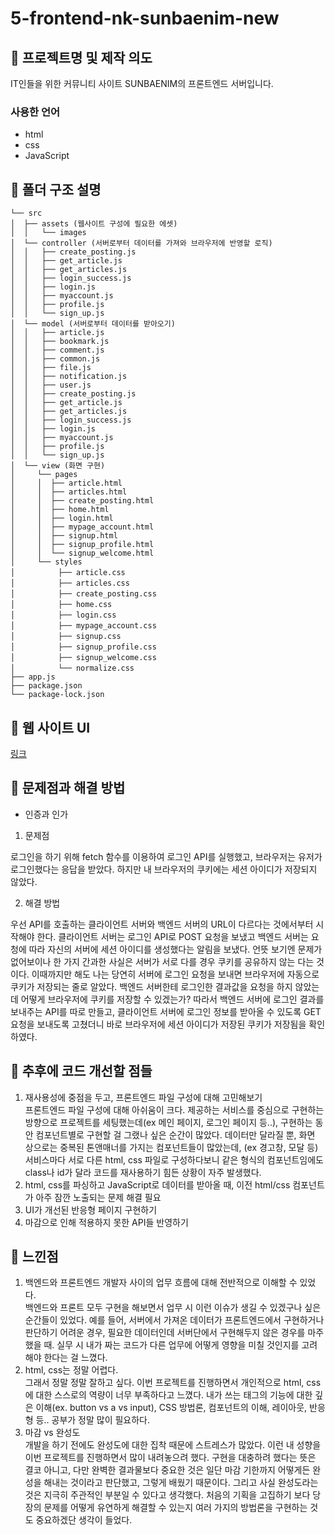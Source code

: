 # 5-frontend-nk-sunbaenim-new

## 📌 프로젝트명 및 제작 의도

IT인들을 위한 커뮤니티 사이트 SUNBAENIM의 프론트엔드 서버입니다.

### 사용한 언어

- html
- css
- JavaScript

## 📌 폴더 구조 설명

```
└── src
│  ├── assets (웹사이트 구성에 필요한 에셋)
│  │   └── images
│  └── controller (서버로부터 데이터를 가져와 브라우저에 반영할 로직)
│  │   ├── create_posting.js
│  │   ├── get_article.js
│  │   ├── get_articles.js
│  │   ├── login_success.js
│  │   ├── login.js
│  │   ├── myaccount.js
│  │   ├── profile.js
│  │   └── sign_up.js
│  └── model (서버로부터 데이터를 받아오기)
│  │   ├── article.js
│  │   ├── bookmark.js
│  │   ├── comment.js
│  │   ├── common.js
│  │   ├── file.js
│  │   ├── notification.js
│  │   ├── user.js
│  │   ├── create_posting.js
│  │   ├── get_article.js
│  │   ├── get_articles.js
│  │   ├── login_success.js
│  │   ├── login.js
│  │   ├── myaccount.js
│  │   ├── profile.js
│  │   └── sign_up.js
│  └── view (화면 구현)
│     └── pages
│     │  ├── article.html
│     │  ├── articles.html
│     │  ├── create_posting.html
│     │  ├── home.html
│     │  ├── login.html
│     │  ├── mypage_account.html
│     │  ├── signup.html
│     │  ├── signup_profile.html
│     │  └── signup_welcome.html
│     └── styles
│        　├── article.css
│        　├── articles.css
│        　├── create_posting.css
│        　├── home.css
│        　├── login.css
│        　├── mypage_account.css
│        　├── signup.css
│        　├── signup_profile.css
│        　├── signup_welcome.css
│        　└── normalize.css
├── app.js
├── package.json
└── package-lock.json
```


## 📌 웹 사이트 UI
<a href = "https://www.figma.com/file/18qggujvMI90ZveRJ8Z92F/Sunbaenim?node-id=0%3A1">링크</a>


## 📌 문제점과 해결 방법

- 인증과 인가 <br>
1. 문제점<br>
<p>로그인을 하기 위해 fetch 함수를 이용하여 로그인 API를 실행했고, 브라우저는 유저가 로그인했다는 응답을 받았다.
하지만 내 브라우저의 쿠키에는 세션 아이디가 저장되지 않았다.</p>

2. 해결 방법<br>
<p>우선 API를 호출하는 클라이언트 서버와 백엔드 서버의 URL이 다르다는 것에서부터 시작해야 한다.
클라이언트 서버는 로그인 API로 POST 요청을 보냈고 백엔드 서버는 요청에 따라 자신의 서버에 세션 아이디를 생성했다는 알림을 보냈다.
언뜻 보기엔 문제가 없어보이나 한 가지 간과한 사실은 서버가 서로 다를 경우 쿠키를 공유하지 않는 다는 것이다.
이때까지만 해도 나는 당연히 서버에 로그인 요청을 보내면 브라우저에 자동으로 쿠키가 저장되는 줄로 알았다.
백엔드 서버한테 로그인한 결과값을 요청을 하지 않았는데 어떻게 브라우저에 쿠키를 저장할 수 있겠는가?
따라서 백엔드 서버에 로그인 결과를 보내주는 API를 따로 만들고, 클라이언트 서버에 로그인 정보를 받아올 수 있도록 GET 요청을 보내도록 고쳤더니 바로 브라우저에 세션 아이디가 저장된 쿠키가 저장됨을 확인하였다.</p>



## 📌 추후에 코드 개선할 점들

1. 재사용성에 중점을 두고, 프론트엔드 파일 구성에 대해 고민해보기 <br>
   프론트엔드 파일 구성에 대해 아쉬움이 크다. 제공하는 서비스를 중심으로 구현하는 방향으로 프로젝트를 세팅했는데(ex 메인 페이지, 로그인 페이지 등..), 구현하는 동안 컴포넌트별로 구현할 걸 그랬나 싶은 순간이 많았다. 데이터만 달라질 뿐, 화면 상으로는 중복된 톤앤매너를 가지는 컴포넌트들이 많았는데, (ex 경고창, 모달 등) 서비스마다 서로 다른 html, css 파일로 구성하다보니 같은 형식의 컴포넌트임에도 class나 id가 달라 코드를 재사용하기 힘든 상황이 자주 발생했다.
2. html, css를 파싱하고 JavaScript로 데이터를 받아올 때, 이전 html/css 컴포넌트가 아주 잠깐 노출되는 문제 해결 필요<br>
3. UI가 개선된 반응형 페이지 구현하기 <br>
4. 마감으로 인해 적용하지 못한 API들 반영하기

## 📌 느낀점

1. 백엔드와 프론트엔드 개발자 사이의 업무 흐름에 대해 전반적으로 이해할 수 있었다. <br>
   백엔드와 프론트 모두 구현을 해보면서 업무 시 이런 이슈가 생길 수 있겠구나 싶은 순간들이 있었다. 예를 들어, 서버에서 가져온 데이터가 프론트엔드에서 구현하거나 판단하기 어려운 경우, 필요한 데이터인데 서버단에서 구현해두지 않은 경우를 마주했을 때. 실무 시 내가 짜는 코드가 다른 업무에 어떻게 영향을 미칠 것인지를 고려해야 한다는 걸 느꼈다.
2. html, css는 정말 어렵다. <br>
   그래서 정말 정말 잘하고 싶다. 이번 프로젝트를 진행하면서 개인적으로 html, css에 대한 스스로의 역량이 너무 부족하다고 느꼈다. 내가 쓰는 태그의 기능에 대한 깊은 이해(ex. button vs a vs input), CSS 방법론, 컴포넌트의 이해, 레이아웃, 반응형 등.. 공부가 정말 많이 필요하다.
3. 마감 vs 완성도 <br>
개발을 하기 전에도 완성도에 대한 집착 때문에 스트레스가 많았다. 이런 내 성향을 이번 프로젝트를 진행하면서 많이 내려놓으려 했다. 구현을 대충하려 했다는 뜻은 결코 아니고, 다만 완벽한 결과물보다 중요한 것은 일단 마감 기한까지 어떻게든 완성을 해내는 것이라고 판단했고, 그렇게 배웠기 때문이다. 그리고 사실 완성도라는 것은 지극히 주관적인 부분일 수 있다고 생각했다. 처음의 기획을 고집하기 보다 당장의 문제를 어떻게 유연하게 해결할 수 있는지 여러 가지의 방법론을 구현하는 것도 중요하겠단 생각이 들었다. 